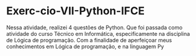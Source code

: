 # Exerc-cio-VII-Python-IFCE
Nessa atividade, realizei 4 questões de Python. Que foi passada como atividade do curso Técnico em Informática, especificamente na disciplina de Lógica de programação. Com a finalidade de aperfeiçoar meus conhecimentos em Lógica de programação, e na linguagem Py
